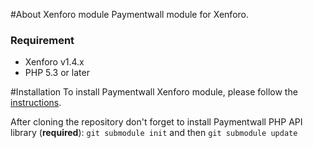 #About Xenforo module
Paymentwall module for Xenforo.


### Requirement
* Xenforo v1.4.x
* PHP 5.3 or later

#Installation
To install Paymentwall Xenforo module, please follow the [instructions](https://www.paymentwall.com/en/documentation/XenForo/1515).

After cloning the repository don't forget to install Paymentwall PHP API library (**required**):
`git submodule init` and then `git submodule update`